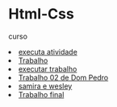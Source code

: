 # Html-Css
 curso

<li><a href="https://wesleyhenrique13.github.io/Html-Css/Exercicios/Exe001"> executa atividade</a></li>
<li><a href=" https://wesleyhenrique13.github.io/Html-Css/Exercicios/trabalho">Trabalho</a></li>
<li><a href="https://wesleyhenrique13.github.io/Html-Css/Exercicios/trabalho">executar trabalho</a></li>
<li><a href="https://wesleyhenrique13.github.io/Html-Css/Exercicios/exe016">Trabalho 02 de Dom Pedro</a></li>
<li><a href="https://wesleyhenrique13.github.io/Html-Css/Exercicios/samira">samira e wesley</a></li>

<li><a href="https://wesleyhenrique13.github.io/Html-Css/Exercicios/0111">Trabalho final</a></li>


